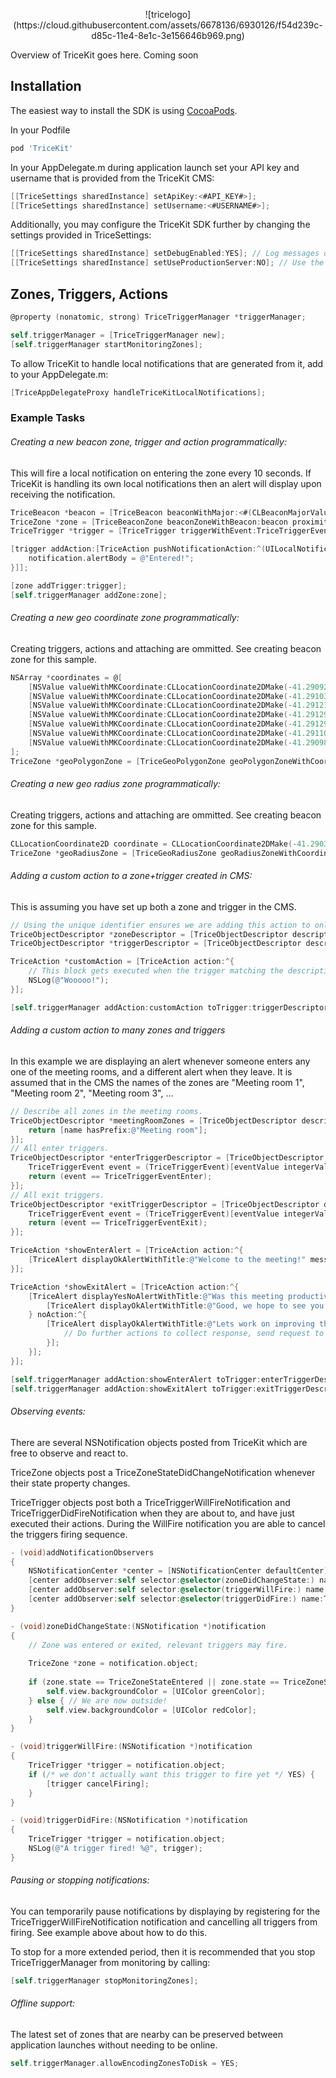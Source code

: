 <p align="center"> ![tricelogo](https://cloud.githubusercontent.com/assets/6678136/6930126/f54d239c-d85c-11e4-8e1c-3e156646b969.png) </p>

Overview of TriceKit goes here. Coming soon

## Installation

The easiest way to install the SDK is using [CocoaPods](http://cocoapods.org).

In your Podfile

```ruby
pod 'TriceKit'
```

In your AppDelegate.m during application launch set your API key and username that is provided from the TriceKit CMS:

```objective-c
[[TriceSettings sharedInstance] setApiKey:<#API_KEY#>];
[[TriceSettings sharedInstance] setUsername:<#USERNAME#>];
```

Additionally, you may configure the TriceKit SDK further by changing the settings provided in TriceSettings:

```objective-c
[[TriceSettings sharedInstance] setDebugEnabled:YES]; // Log messages out to console.
[[TriceSettings sharedInstance] setUseProductionServer:NO]; // Use the testing server.
```

## Zones, Triggers, Actions

```objective-c
@property (nonatomic, strong) TriceTriggerManager *triggerManager;

self.triggerManager = [TriceTriggerManager new];
[self.triggerManager startMonitoringZones];
```

To allow TriceKit to handle local notifications that are generated from it, add to your AppDelegate.m:

```objective-c
[TriceAppDelegateProxy handleTriceKitLocalNotifications];
```

### Example Tasks

###### Creating a new beacon zone, trigger and action programmatically:

This will fire a local notification on entering the zone every 10 seconds. If TriceKit is handling its own local notifications then an alert will display upon receiving the notification.

```objective-c
TriceBeacon *beacon = [TriceBeacon beaconWithMajor:<#(CLBeaconMajorValue)#> minor:<#(CLBeaconMinorValue)#> proximityUuid:<#(NSUUID *)#>];
TriceZone *zone = [TriceBeaconZone beaconZoneWithBeacon:beacon proximity:CLProximityImmediate];
TriceTrigger *trigger = [TriceTrigger triggerWithEvent:TriceTriggerEventEnter frequency:10 limit:0];

[trigger addAction:[TriceAction pushNotificationAction:^(UILocalNotification *notification) {
    notification.alertBody = @"Entered!";
}]];

[zone addTrigger:trigger];
[self.triggerManager addZone:zone];
```

###### Creating a new geo coordinate zone programmatically:

Creating triggers, actions and attaching are ommitted. See creating beacon zone for this sample.

```objective-c
NSArray *coordinates = @[
    [NSValue valueWithMKCoordinate:CLLocationCoordinate2DMake(-41.290923539344, 174.77681817021)],
    [NSValue valueWithMKCoordinate:CLLocationCoordinate2DMake(-41.291038412930, 174.77658750024)],
    [NSValue valueWithMKCoordinate:CLLocationCoordinate2DMake(-41.291215761226, 174.77654726710)],
    [NSValue valueWithMKCoordinate:CLLocationCoordinate2DMake(-41.291294358613, 174.77689058986)],
    [NSValue valueWithMKCoordinate:CLLocationCoordinate2DMake(-41.291294358613, 174.77718295064)],
    [NSValue valueWithMKCoordinate:CLLocationCoordinate2DMake(-41.291104918598, 174.77717490401)],
    [NSValue valueWithMKCoordinate:CLLocationCoordinate2DMake(-41.290988029803, 174.77703811135)]
];
TriceZone *geoPolygonZone = [TriceGeoPolygonZone geoPolygonZoneWithCoordinates:coordinates];
```

###### Creating a new geo radius zone programmatically:

Creating triggers, actions and attaching are ommitted. See creating beacon zone for this sample.

```objective-c
CLLocationCoordinate2D coordinate = CLLocationCoordinate2DMake(-41.290384160865536, 174.77760503743434);
TriceZone *geoRadiusZone = [TriceGeoRadiusZone geoRadiusZoneWithCoordinate:coordinate radius:20];
```

###### Adding a custom action to a zone+trigger created in CMS:

This is assuming you have set up both a zone and trigger in the CMS.

```objective-c
// Using the unique identifier ensures we are adding this action to only one specific trigger.
TriceObjectDescriptor *zoneDescriptor = [TriceObjectDescriptor descriptorWithUid:<#(NSString *)#>];
TriceObjectDescriptor *triggerDescriptor = [TriceObjectDescriptor descriptorWithUid:<#(NSString *)#>];

TriceAction *customAction = [TriceAction action:^{
    // This block gets executed when the trigger matching the description fires.
    NSLog(@"Wooooo!");
}];

[self.triggerManager addAction:customAction toTrigger:triggerDescriptor zone:zoneDescriptor];
```

###### Adding a custom action to many zones and triggers

In this example we are displaying an alert whenever someone enters any one of the meeting rooms, and a different alert when they leave. It is assumed that in the CMS the names of the zones are "Meeting room 1", "Meeting room 2", "Meeting room 3", ...

```objective-c
// Describe all zones in the meeting rooms.
TriceObjectDescriptor *meetingRoomZones = [TriceObjectDescriptor descriptorWithKey:@"name" passingTest:^BOOL(NSString *name) {
    return [name hasPrefix:@"Meeting room"];
}];
// All enter triggers.
TriceObjectDescriptor *enterTriggerDescriptor = [TriceObjectDescriptor descriptorWithKey:@"event" passingTest:^BOOL(NSNumber *eventValue) {
    TriceTriggerEvent event = (TriceTriggerEvent)[eventValue integerValue];
    return (event == TriceTriggerEventEnter);
}];
// All exit triggers.
TriceObjectDescriptor *exitTriggerDescriptor = [TriceObjectDescriptor descriptorWithKey:@"event" passingTest:^BOOL(NSNumber *eventValue) {
    TriceTriggerEvent event = (TriceTriggerEvent)[eventValue integerValue];
    return (event == TriceTriggerEventExit);
}];

TriceAction *showEnterAlert = [TriceAction action:^{
    [TriceAlert displayOkAlertWithTitle:@"Welcome to the meeting!" message:nil okAction:nil];
}];

TriceAction *showExitAlert = [TriceAction action:^{
    [TriceAlert displayYesNoAlertWithTitle:@"Was this meeting productive for you?" message:nil yesAction:^{
        [TriceAlert displayOkAlertWithTitle:@"Good, we hope to see you next time!" message:nil okAction:nil];
    } noAction:^{
        [TriceAlert displayOkAlertWithTitle:@"Lets work on improving that." message:@"We will collect this response to improve your experience." okAction:^{
            // Do further actions to collect response, send request to server, perhaps display a new view controller...
        }];
    }];
}];

[self.triggerManager addAction:showEnterAlert toTrigger:enterTriggerDescriptor zone:meetingRoomZones];
[self.triggerManager addAction:showExitAlert toTrigger:exitTriggerDescriptor zone:meetingRoomZones];
```

###### Observing events:

There are several NSNotification objects posted from TriceKit which are free to observe and react to.

TriceZone objects post a TriceZoneStateDidChangeNotification whenever their state property changes.

TriceTrigger objects post both a TriceTriggerWillFireNotification and TriceTriggerDidFireNotification when they are about to, and have just executed their actions. During the WillFire notification you are able to cancel the triggers firing sequence.

```objective-c
- (void)addNotificationObservers
{
    NSNotificationCenter *center = [NSNotificationCenter defaultCenter];
    [center addObserver:self selector:@selector(zoneDidChangeState:) name:TriceZoneStateDidChangeNotification object:nil];
    [center addObserver:self selector:@selector(triggerWillFire:) name:TriceTriggerWillFireNotification object:nil];
    [center addObserver:self selector:@selector(triggerDidFire:) name:TriceTriggerDidFireNotification object:nil];
}

- (void)zoneDidChangeState:(NSNotification *)notification
{
    // Zone was entered or exited, relevant triggers may fire.
    
    TriceZone *zone = notification.object;
    
    if (zone.state == TriceZoneStateEntered || zone.state == TriceZoneStateDwelling) { // We are now inside!
        self.view.backgroundColor = [UIColor greenColor];
    } else { // We are now outside!
        self.view.backgroundColor = [UIColor redColor];
    }
}

- (void)triggerWillFire:(NSNotification *)notification
{
    TriceTrigger *trigger = notification.object;
    if (/* we don't actually want this trigger to fire yet */ YES) {
        [trigger cancelFiring];
    }
}

- (void)triggerDidFire:(NSNotification *)notification
{
    TriceTrigger *trigger = notification.object;
    NSLog(@"A trigger fired! %@", trigger);
}
```

###### Pausing or stopping notifications:

You can temporarily pause notifications by displaying by registering for the TriceTriggerWillFireNotification notification and cancelling all triggers from firing. See example above about how to do this.

To stop for a more extended period, then it is recommended that you stop TriceTriggerManager from monitoring by calling:

```objective-c
[self.triggerManager stopMonitoringZones];
```

###### Offline support:

The latest set of zones that are nearby can be preserved between application launches without needing to be online.

```objective-c
self.triggerManager.allowEncodingZonesToDisk = YES;
```

